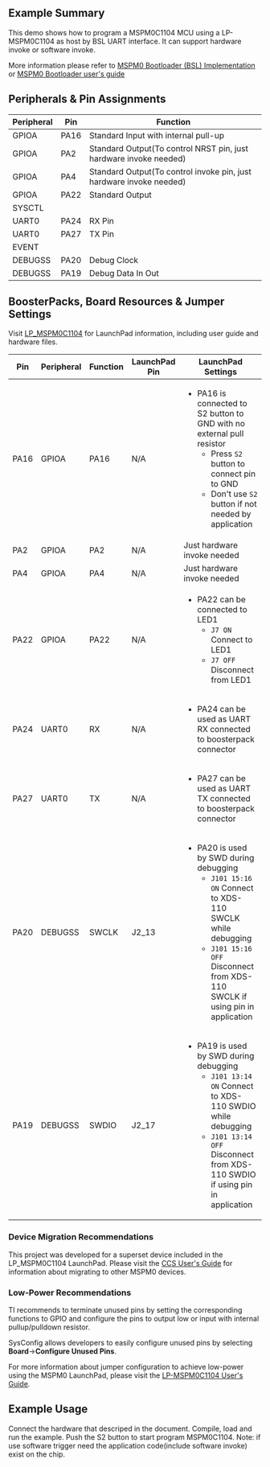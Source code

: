 ## Example Summary

This demo shows how to program a MSPM0C1104 MCU using a LP-MSPM0C1104 as host by BSL UART interface. It can support hardware invoke or software invoke.

More information please refer to [MSPM0 Bootloader (BSL) Implementation](https://www.ti.com/lit/slaae88) or [MSPM0 Bootloader user's guide](https://www.ti.com/lit/slau887)

## Peripherals & Pin Assignments

| Peripheral | Pin | Function |
| --- | --- | --- |
| GPIOA | PA16 | Standard Input with internal pull-up |
| GPIOA | PA2 | Standard Output(To control NRST pin, just hardware invoke needed) |
| GPIOA | PA4 | Standard Output(To control invoke pin, just hardware invoke needed) |
| GPIOA | PA22 | Standard Output |
| SYSCTL |  |  |
| UART0 | PA24 | RX Pin |
| UART0 | PA27 | TX Pin |
| EVENT |  |  |
| DEBUGSS | PA20 | Debug Clock |
| DEBUGSS | PA19 | Debug Data In Out |

## BoosterPacks, Board Resources & Jumper Settings

Visit [LP_MSPM0C1104](https://www.ti.com/tool/LP-MSPM0C1104) for LaunchPad information, including user guide and hardware files.

| Pin | Peripheral | Function | LaunchPad Pin | LaunchPad Settings |
| --- | --- | --- | --- | --- |
| PA16 | GPIOA | PA16 | N/A | <ul><li>PA16 is connected to S2 button to GND with no external pull resistor<br><ul><li>Press `S2` button to connect pin to GND<br><li>Don't use `S2` button if not needed by application</ul></ul> |
| PA2 | GPIOA | PA2 | N/A | Just hardware invoke needed |
| PA4 | GPIOA | PA4 | N/A | Just hardware invoke needed |
| PA22 | GPIOA | PA22 | N/A | <ul><li>PA22 can be connected to LED1<br><ul><li>`J7 ON` Connect to LED1<br><li>`J7 OFF` Disconnect from LED1</ul></ul> |
| PA24 | UART0 | RX | N/A | <ul><li>PA24 can be used as UART RX connected to boosterpack connector</ul></ul> |
| PA27 | UART0 | TX | N/A | <ul><li>PA27 can be used as UART TX connected to boosterpack connector</ul></ul> |
| PA20 | DEBUGSS | SWCLK | J2_13 | <ul><li>PA20 is used by SWD during debugging<br><ul><li>`J101 15:16 ON` Connect to XDS-110 SWCLK while debugging<br><li>`J101 15:16 OFF` Disconnect from XDS-110 SWCLK if using pin in application</ul></ul> |
| PA19 | DEBUGSS | SWDIO | J2_17 | <ul><li>PA19 is used by SWD during debugging<br><ul><li>`J101 13:14 ON` Connect to XDS-110 SWDIO while debugging<br><li>`J101 13:14 OFF` Disconnect from XDS-110 SWDIO if using pin in application</ul></ul> |

### Device Migration Recommendations
This project was developed for a superset device included in the LP_MSPM0C1104 LaunchPad. Please
visit the [CCS User's Guide](https://software-dl.ti.com/msp430/esd/MSPM0-SDK/latest/docs/english/tools/ccs_ide_guide/doc_guide/doc_guide-srcs/ccs_ide_guide.html#sysconfig-project-migration)
for information about migrating to other MSPM0 devices.

### Low-Power Recommendations
TI recommends to terminate unused pins by setting the corresponding functions to
GPIO and configure the pins to output low or input with internal
pullup/pulldown resistor.

SysConfig allows developers to easily configure unused pins by selecting **Board**→**Configure Unused Pins**.

For more information about jumper configuration to achieve low-power using the
MSPM0 LaunchPad, please visit the [LP-MSPM0C1104 User's Guide](https://www.ti.com/lit/ug/slau908b/slau908b.pdf).

## Example Usage

Connect the hardware that descriped in the document. Compile, load and run the example.
Push the S2 button to start program MSPM0C1104.
Note: if use software trigger need the application code(include software invoke) exist on the chip. 
